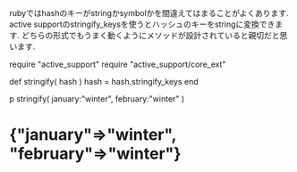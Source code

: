rubyではhashのキーがstringかsymbolかを間違えてはまることがよくあります.
active supportのstringify_keysを使うとハッシュのキーをstringに変換できます.
どちらの形式でもうまく動くようにメソッドが設計されていると親切だと思います.

require "active_support"
require "active_support/core_ext"

def stringify( hash )
  hash = hash.stringify_keys
end

p stringify( january:"winter", february:"winter" )
  # {"january"=>"winter", "february"=>"winter"}